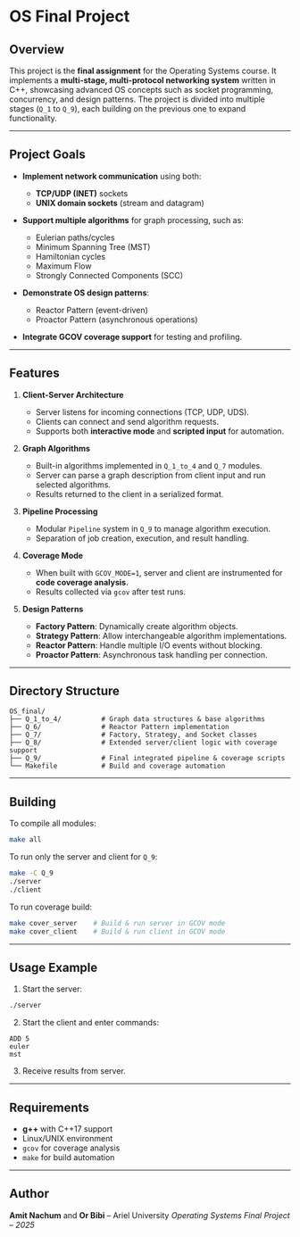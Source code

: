# OS Final Project

## Overview

This project is the **final assignment** for the Operating Systems course.
It implements a **multi-stage, multi-protocol networking system** written in C++, showcasing advanced OS concepts such as socket programming, concurrency, and design patterns.
The project is divided into multiple stages (`Q_1` to `Q_9`), each building on the previous one to expand functionality.

---

## Project Goals

* **Implement network communication** using both:

  * **TCP/UDP (INET)** sockets
  * **UNIX domain sockets** (stream and datagram)
* **Support multiple algorithms** for graph processing, such as:

  * Eulerian paths/cycles
  * Minimum Spanning Tree (MST)
  * Hamiltonian cycles
  * Maximum Flow
  * Strongly Connected Components (SCC)
* **Demonstrate OS design patterns**:

  * Reactor Pattern (event-driven)
  * Proactor Pattern (asynchronous operations)
* **Integrate GCOV coverage support** for testing and profiling.

---

## Features

1. **Client-Server Architecture**

   * Server listens for incoming connections (TCP, UDP, UDS).
   * Clients can connect and send algorithm requests.
   * Supports both **interactive mode** and **scripted input** for automation.

2. **Graph Algorithms**

   * Built-in algorithms implemented in `Q_1_to_4` and `Q_7` modules.
   * Server can parse a graph description from client input and run selected algorithms.
   * Results returned to the client in a serialized format.

3. **Pipeline Processing**

   * Modular `Pipeline` system in `Q_9` to manage algorithm execution.
   * Separation of job creation, execution, and result handling.

4. **Coverage Mode**

   * When built with `GCOV_MODE=1`, server and client are instrumented for **code coverage analysis**.
   * Results collected via `gcov` after test runs.

5. **Design Patterns**

   * **Factory Pattern**: Dynamically create algorithm objects.
   * **Strategy Pattern**: Allow interchangeable algorithm implementations.
   * **Reactor Pattern**: Handle multiple I/O events without blocking.
   * **Proactor Pattern**: Asynchronous task handling per connection.

---

## Directory Structure

```
OS_final/
├── Q_1_to_4/          # Graph data structures & base algorithms
├── Q_6/               # Reactor Pattern implementation
├── Q_7/               # Factory, Strategy, and Socket classes
├── Q_8/               # Extended server/client logic with coverage support
├── Q_9/               # Final integrated pipeline & coverage scripts
└── Makefile           # Build and coverage automation
```

---

## Building

To compile all modules:

```bash
make all
```

To run only the server and client for `Q_9`:

```bash
make -C Q_9
./server
./client
```

To run coverage build:

```bash
make cover_server    # Build & run server in GCOV mode
make cover_client    # Build & run client in GCOV mode
```

---

## Usage Example

1. Start the server:

```bash
./server
```

2. Start the client and enter commands:

```
ADD 5
euler
mst
```

3. Receive results from server.

---

## Requirements

* **g++** with C++17 support
* Linux/UNIX environment
* `gcov` for coverage analysis
* `make` for build automation

---

## Author

**Amit Nachum** and **Or Bibi** – Ariel University
*Operating Systems Final Project – 2025*
